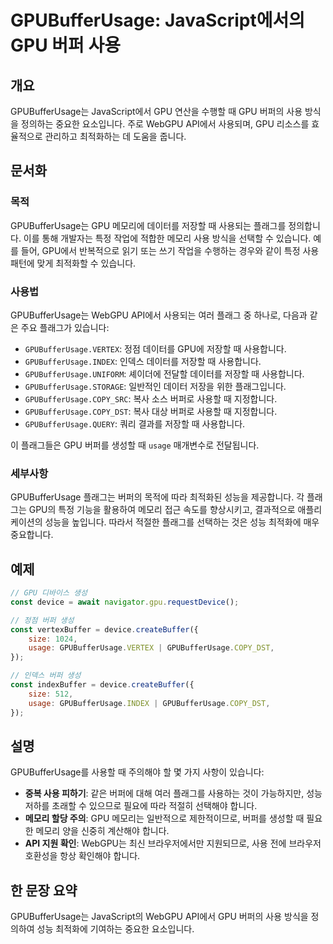<!--
Meta Description: # GPUBufferUsage: JavaScript에서의 GPU 버퍼 사용 ## 개요 GPUBufferUsage는 JavaScript에서 GPU 연산을 수행할 때 GPU 버퍼의 사용 방식을 정의하는 중요한 요소입니다. 주로 WebGPU API에서 사용되며, GPU 리소...
Meta Keywords: gpubufferusage, gpu, 저장할, gpubufferusage는, 데이터를
-->

# GPUBufferUsage: JavaScript에서의 GPU 버퍼 사용

## 개요
GPUBufferUsage는 JavaScript에서 GPU 연산을 수행할 때 GPU 버퍼의 사용 방식을 정의하는 중요한 요소입니다. 주로 WebGPU API에서 사용되며, GPU 리소스를 효율적으로 관리하고 최적화하는 데 도움을 줍니다.

## 문서화
### 목적
GPUBufferUsage는 GPU 메모리에 데이터를 저장할 때 사용되는 플래그를 정의합니다. 이를 통해 개발자는 특정 작업에 적합한 메모리 사용 방식을 선택할 수 있습니다. 예를 들어, GPU에서 반복적으로 읽기 또는 쓰기 작업을 수행하는 경우와 같이 특정 사용 패턴에 맞게 최적화할 수 있습니다.

### 사용법
GPUBufferUsage는 WebGPU API에서 사용되는 여러 플래그 중 하나로, 다음과 같은 주요 플래그가 있습니다:

- `GPUBufferUsage.VERTEX`: 정점 데이터를 GPU에 저장할 때 사용합니다.
- `GPUBufferUsage.INDEX`: 인덱스 데이터를 저장할 때 사용합니다.
- `GPUBufferUsage.UNIFORM`: 셰이더에 전달할 데이터를 저장할 때 사용합니다.
- `GPUBufferUsage.STORAGE`: 일반적인 데이터 저장을 위한 플래그입니다.
- `GPUBufferUsage.COPY_SRC`: 복사 소스 버퍼로 사용할 때 지정합니다.
- `GPUBufferUsage.COPY_DST`: 복사 대상 버퍼로 사용할 때 지정합니다.
- `GPUBufferUsage.QUERY`: 쿼리 결과를 저장할 때 사용합니다.

이 플래그들은 GPU 버퍼를 생성할 때 `usage` 매개변수로 전달됩니다.

### 세부사항
GPUBufferUsage 플래그는 버퍼의 목적에 따라 최적화된 성능을 제공합니다. 각 플래그는 GPU의 특정 기능을 활용하여 메모리 접근 속도를 향상시키고, 결과적으로 애플리케이션의 성능을 높입니다. 따라서 적절한 플래그를 선택하는 것은 성능 최적화에 매우 중요합니다.

## 예제
```javascript
// GPU 디바이스 생성
const device = await navigator.gpu.requestDevice();

// 정점 버퍼 생성
const vertexBuffer = device.createBuffer({
    size: 1024,
    usage: GPUBufferUsage.VERTEX | GPUBufferUsage.COPY_DST,
});
```

```javascript
// 인덱스 버퍼 생성
const indexBuffer = device.createBuffer({
    size: 512,
    usage: GPUBufferUsage.INDEX | GPUBufferUsage.COPY_DST,
});
```

## 설명
GPUBufferUsage를 사용할 때 주의해야 할 몇 가지 사항이 있습니다:

- **중복 사용 피하기**: 같은 버퍼에 대해 여러 플래그를 사용하는 것이 가능하지만, 성능 저하를 초래할 수 있으므로 필요에 따라 적절히 선택해야 합니다.
- **메모리 할당 주의**: GPU 메모리는 일반적으로 제한적이므로, 버퍼를 생성할 때 필요한 메모리 양을 신중히 계산해야 합니다.
- **API 지원 확인**: WebGPU는 최신 브라우저에서만 지원되므로, 사용 전에 브라우저 호환성을 항상 확인해야 합니다.

## 한 문장 요약
GPUBufferUsage는 JavaScript의 WebGPU API에서 GPU 버퍼의 사용 방식을 정의하여 성능 최적화에 기여하는 중요한 요소입니다.
